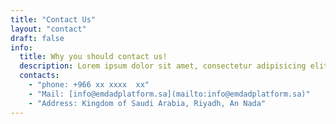 ```yaml
---
title: "Contact Us"
layout: "contact"
draft: false
info: 
  title: Why you should contact us!
  description: Lorem ipsum dolor sit amet, consectetur adipisicing elit. Velit recusandae voluptates doloremque veniam temporibus porro culpa ipsa, nisi soluta minima saepe laboriosam debitis nesciunt.
  contacts: 
    - "phone: +966 xx xxxx  xx"
    - "Mail: [info@emdadplatform.sa](mailto:info@emdadplatform.sa)"
    - "Address: Kingdom of Saudi Arabia, Riyadh, An Nada"
---
```


